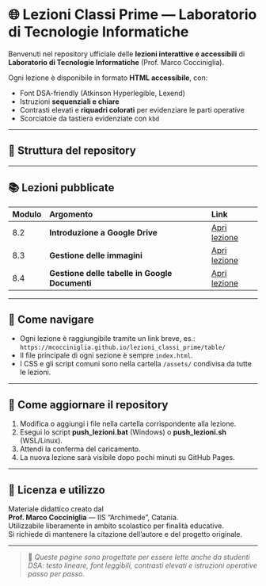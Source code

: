 # 🌐 Lezioni Classi Prime — Laboratorio di Tecnologie Informatiche

Benvenuti nel repository ufficiale delle **lezioni interattive e accessibili** di  
**Laboratorio di Tecnologie Informatiche** (Prof. Marco Cocciniglia).

Ogni lezione è disponibile in formato **HTML accessibile**, con:
- Font DSA-friendly (Atkinson Hyperlegible, Lexend)
- Istruzioni **sequenziali e chiare**
- Contrasti elevati e **riquadri colorati** per evidenziare le parti operative
- Scorciatoie da tastiera evidenziate con `kbd`

---

## 📘 Struttura del repository


---

## 📚 Lezioni pubblicate

| Modulo | Argomento | Link |
|:-------|:-----------|:-----|
| 8.2 | **Introduzione a Google Drive** | [Apri lezione](https://mcocciniglia.github.io/lezioni_classi_prime/drive/) |
| 8.3 | **Gestione delle immagini** | [Apri lezione](https://mcocciniglia.github.io/lezioni_classi_prime/images/) |
| 8.4 | **Gestione delle tabelle in Google Documenti** | [Apri lezione](https://mcocciniglia.github.io/lezioni_classi_prime/table/) |

---

## 🧭 Come navigare

- Ogni lezione è raggiungibile tramite un link breve, es.:  
  `https://mcocciniglia.github.io/lezioni_classi_prime/table/`
- Il file principale di ogni sezione è sempre `index.html`.
- I CSS e gli script comuni sono nella cartella `/assets/` condivisa da tutte le lezioni.

---

## 🧰 Come aggiornare il repository

1. Modifica o aggiungi i file nella cartella corrispondente alla lezione.  
2. Esegui lo script **push_lezioni.bat** (Windows) o **push_lezioni.sh** (WSL/Linux).  
3. Attendi la conferma del caricamento.  
4. La nuova lezione sarà visibile dopo pochi minuti su GitHub Pages.

---

## 🧩 Licenza e utilizzo

Materiale didattico creato dal  
**Prof. Marco Cocciniglia** — IIS “Archimede”, Catania.  
Utilizzabile liberamente in ambito scolastico per finalità educative.  
Si richiede di mantenere la citazione dell’autore e del progetto originale.

---

> 💬 *Queste pagine sono progettate per essere lette anche da studenti DSA: testo lineare, font leggibili, contrasti elevati e istruzioni operative passo per passo.*

